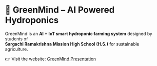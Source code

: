 # 🌱 GreenMind – AI Powered Hydroponics

GreenMind is an **AI + IoT smart hydroponic farming system** designed by students of  
**Sargachi Ramakrishna Mission High School (H.S.)** for sustainable agriculture.

👉 Visit the website: [GreenMind Presentation](https://your-username.github.io/greenmind)
